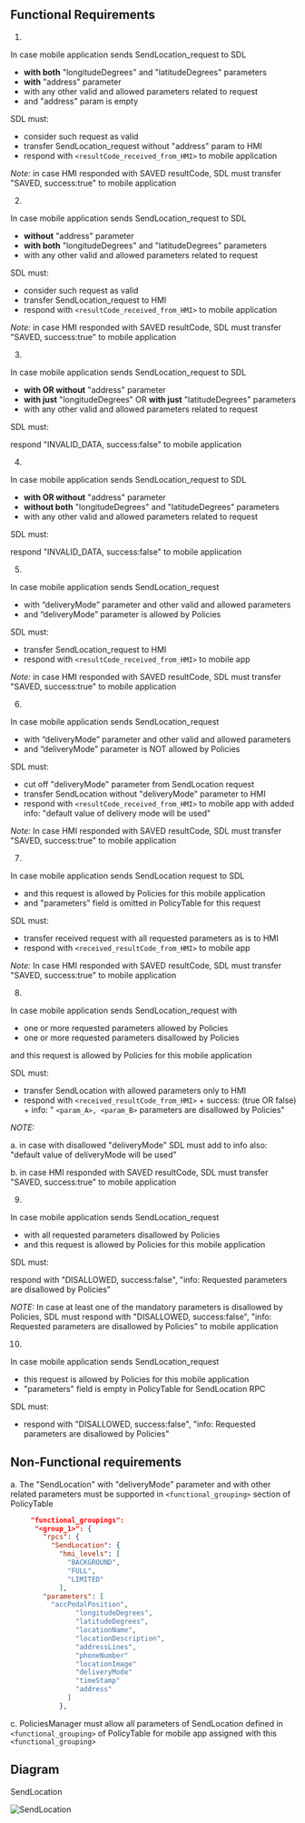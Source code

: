 ## Functional Requirements

1.
In case mobile application sends SendLocation_request to SDL 
- **with both** "longitudeDegrees" and "latitudeDegrees" parameters
- **with** "address" parameter
- with any other valid and allowed parameters related to request
- and "address" param is empty

SDL must:
- consider such request as valid
- transfer SendLocation_request without "address" param to HMI
- respond with `<resultCode_received_from_HMI>` to mobile application

_Note:_ in case HMI responded with SAVED resultCode, SDL must transfer "SAVED, success:true" to mobile application

2.
In case mobile application sends SendLocation_request to SDL 
- **without** "address" parameter
- **with both** "longitudeDegrees" and "latitudeDegrees" parameters
- with any other valid and allowed parameters related to request

SDL must:
- consider such request as valid
- transfer SendLocation_request to HMI
- respond with `<resultCode_received_from_HMI>` to mobile application 

_Note:_ in case HMI responded with SAVED resultCode, SDL must transfer "SAVED, success:true" to mobile application

3.
In case mobile application sends SendLocation_request to SDL 
- **with OR without** "address" parameter
- **with just** "longitudeDegrees" OR **with just** "latitudeDegrees" parameters 
- with any other valid and allowed parameters related to request

SDL must:

respond "INVALID_DATA, success:false" to mobile application

4.
In case mobile application sends SendLocation_request to SDL 
- **with OR without** "address" parameter
- **without both** "longitudeDegrees" and "latitudeDegrees" parameters
- with any other valid and allowed parameters related to request

SDL must:

respond "INVALID_DATA, success:false" to mobile application

5.
In case mobile application sends SendLocation_request
- with “deliveryMode” parameter and other valid and allowed parameters
- and “deliveryMode” parameter is allowed by Policies 

SDL must: 
- transfer SendLocation_request to HMI
- respond with `<resultCode_received_from_HMI>` to mobile app

_Note:_ in case HMI responded with SAVED resultCode, SDL must transfer "SAVED, success:true" to mobile application

6.
In case mobile application sends SendLocation_request
- with “deliveryMode” parameter and other valid and allowed parameters
- and “deliveryMode” parameter is NOT allowed by Policies 

SDL must: 
- cut off "deliveryMode" parameter from SendLocation request
- transfer SendLocation without "deliveryMode" parameter to HMI
- respond with `<resultCode_received_from_HMI>` to mobile app with added info: "default value of delivery mode will be used"

_Note:_ In case HMI responded with SAVED resultCode, SDL must transfer "SAVED, success:true" to mobile application

7.
In case mobile application sends SendLocation request to SDL 
- and this request is allowed by Policies for this mobile application
- and "parameters" field is omitted in PolicyTable for this request

SDL must:
- transfer received request with all requested parameters as is to HMI
- respond with `<received_resultCode_from_HMI>` to mobile app

_Note:_ In case HMI responded with SAVED resultCode, SDL must transfer "SAVED, success:true" to mobile application

8.
In case mobile application sends SendLocation_request with
- one or more requested parameters allowed by Policies
- one or more requested parameters disallowed by Policies

and this request is allowed by Policies for this mobile application

SDL must:
- transfer SendLocation with allowed parameters only to HMI
- respond with `<received_resultCode_from_HMI>` + success: (true OR false) + info: " `<param_A>, <param_B>` parameters are disallowed by Policies"

_NOTE:_ 

a. in case with disallowed "deliveryMode" SDL must add to info also: "default value of deliveryMode will be used"

b. in case HMI responded with SAVED resultCode, SDL must transfer "SAVED, success:true" to mobile application

9.
In case mobile application sends SendLocation_request 
- with all requested parameters disallowed by Policies 
- and this request is allowed by Policies for this mobile application

SDL must:

respond with "DISALLOWED, success:false", "info: Requested parameters are disallowed by Policies"

_NOTE:_ In case at least one of the mandatory parameters is disallowed by Policies, SDL must respond with "DISALLOWED, success:false", "info: Requested parameters are disallowed by Policies" to mobile application

10.
In case mobile application sends SendLocation_request
- this request is allowed by Policies for this mobile application
- "parameters" field is empty in PolicyTable for SendLocation RPC

SDL must:
- respond with "DISALLOWED, success:false", "info: Requested parameters are disallowed by Policies"


## Non-Functional requirements

a. The "SendLocation" with "deliveryMode" parameter and with other related parameters must be supported in `<functional_grouping>` section of PolicyTable

```json
     "functional_groupings": 
      "<group_1>": {
        "rpcs": {
          "SendLocation": {
            "hmi_levels": [
              "BACKGROUND",                
              "FULL",
              "LIMITED"                                                                                                          
            ],
        "parameters": [
          "accPedalPosition",
                "longitudeDegrees",
                "latitudeDegrees",
                "locationName",
                "locationDescription",
                "addressLines",
                "phoneNumber"
                "locationImage"
                "deliveryMode"
                "timeStamp"
                "address"
              ]
            },
 ```

c. PoliciesManager must allow all parameters of SendLocation defined in `<functional_grouping>` of PolicyTable for mobile app assigned with this `<functional_grouping>`

## Diagram

SendLocation

![SendLocation](https://github.com/smartdevicelink/sdl_requirements/blob/SendLocation/detailed_docs/accessories/SendLocation_cases.png)

